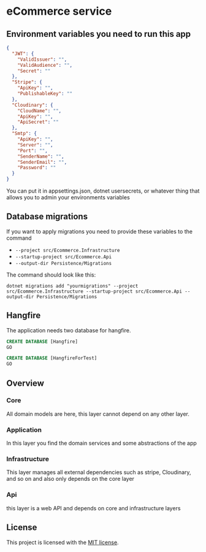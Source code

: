 # eCommerce service

## Environment variables you need to run this app

```json
{
  "JWT": {
    "ValidIssuer": "",
    "ValidAudience": "",
    "Secret": ""
  },
  "Stripe": {
    "ApiKey": "",
    "PublishableKey": ""
  },
  "Cloudinary": {
    "CloudName": "",
    "ApiKey": "",
    "ApiSecret": ""
  },
  "Smtp": {
    "ApiKey": "",
    "Server": "",
    "Port": "",
    "SenderName": "",
    "SenderEmail": "",
    "Password": ""
  }
}
```

You can put it in appsettings.json, dotnet usersecrets, or whatever thing that allows you to admin your environments variables

## Database migrations

If you want to apply migrations you need to provide these variables to the command

* `--project src/Ecommerce.Infrastructure`
* `--startup-project src/Ecommerce.Api`
* `--output-dir Persistence/Migrations`

The command should look like this:

`dotnet migrations add "yourmigrations" --project src/Ecommerce.Infrastructure --startup-project src/Ecommerce.Api --output-dir Persistence/Migrations`

## Hangfire

The application needs two database for hangfire.

```sql
CREATE DATABASE [Hangfire]
GO

CREATE DATABASE [HangfireForTest]
GO
```

## Overview

### Core

All domain models are here, this layer cannot depend on any other layer.

### Application

In this layer you find the domain services and some abstractions of the app

### Infrastructure

This layer manages all external dependencies such as stripe, Cloudinary, and so on and also only depends on the core layer

### Api

this layer is a web API and depends on core and infrastructure layers

## License

This project is licensed with the [MIT license](https://github.com/Antsy15400/ecommerce-service/blob/main/LICENSE).
